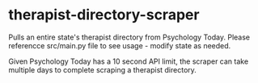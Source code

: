# therapist-directory-scraper
Pulls an entire state's therapist directory from Psychology Today. Please referencce src/main.py file to see usage - modify state as needed. 

Given Psychology Today has a 10 second API limit, the scraper can take multiple days to complete scraping a therapist directory. 
